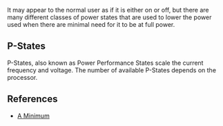 It may appear to the normal user as if it is either on or off, but there are many different classes of power states that are used to lower the power used when there are minimal need for it to be at full power.

## P-States
P-States, also known as Power Performance States scale the current frequency and voltage. The number of available P-States depends on the processor.




## References
- [A Minimum](https://metebalci.com/blog/a-minimum-complete-tutorial-of-cpu-power-management-c-states-and-p-states/)
